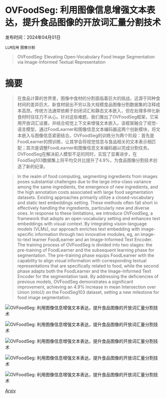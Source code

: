 # OVFoodSeg: 利用图像信息增强文本表达，提升食品图像的开放词汇量分割技术

发布时间：2024年04月01日

`LLM应用` `图像分割`

> OVFoodSeg: Elevating Open-Vocabulary Food Image Segmentation via Image-Informed Textual Representation

# 摘要

> 在食品计算的世界里，图像中食材的分割面临着巨大的挑战，这源于同种食材间的差异巨大、新食材层出不穷以及大规模食品图像分割数据集的注释成本高昂。传统方法通常依赖于封闭词汇和静态文本嵌入，但在处理多样化新食材时往往力不从心。针对这些难题，我们推出了OVFoodSeg框架，它采用开放词汇设置，并结合视觉上下文来增强文本嵌入。该框架融合了视觉-语言模型，通过FoodLearner和图像信息文本编码器这两个创新模块，将文本嵌入与图像信息紧密结合。OVFoodSeg的训练分为两个阶段：首先是FoodLearner的预训练，让其学会将视觉信息与食品相关的文本表示相匹配；其次是调整FoodLearner和图像信息文本编码器以完成分割任务。OVFoodSeg在解决前人模型不足的同时，实现了显著进步，在FoodSeg103数据集上将平均交并比提升了4.9%，为食品图像分割技术创造了新的纪录。

> In the realm of food computing, segmenting ingredients from images poses substantial challenges due to the large intra-class variance among the same ingredients, the emergence of new ingredients, and the high annotation costs associated with large food segmentation datasets. Existing approaches primarily utilize a closed-vocabulary and static text embeddings setting. These methods often fall short in effectively handling the ingredients, particularly new and diverse ones. In response to these limitations, we introduce OVFoodSeg, a framework that adopts an open-vocabulary setting and enhances text embeddings with visual context. By integrating vision-language models (VLMs), our approach enriches text embedding with image-specific information through two innovative modules, eg, an image-to-text learner FoodLearner and an Image-Informed Text Encoder. The training process of OVFoodSeg is divided into two stages: the pre-training of FoodLearner and the subsequent learning phase for segmentation. The pre-training phase equips FoodLearner with the capability to align visual information with corresponding textual representations that are specifically related to food, while the second phase adapts both the FoodLearner and the Image-Informed Text Encoder for the segmentation task. By addressing the deficiencies of previous models, OVFoodSeg demonstrates a significant improvement, achieving an 4.9\% increase in mean Intersection over Union (mIoU) on the FoodSeg103 dataset, setting a new milestone for food image segmentation.

![OVFoodSeg: 利用图像信息增强文本表达，提升食品图像的开放词汇量分割技术](../../../paper_images/2404.01409/x1.png)

![OVFoodSeg: 利用图像信息增强文本表达，提升食品图像的开放词汇量分割技术](../../../paper_images/2404.01409/x2.png)

![OVFoodSeg: 利用图像信息增强文本表达，提升食品图像的开放词汇量分割技术](../../../paper_images/2404.01409/x3.png)

![OVFoodSeg: 利用图像信息增强文本表达，提升食品图像的开放词汇量分割技术](../../../paper_images/2404.01409/x4.png)

![OVFoodSeg: 利用图像信息增强文本表达，提升食品图像的开放词汇量分割技术](../../../paper_images/2404.01409/x5.png)

[Arxiv](https://arxiv.org/abs/2404.01409)